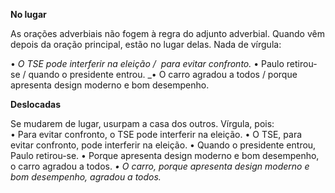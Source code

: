 **No lugar**

As orações adverbiais não fogem à regra do adjunto adverbial. Quando vêm depois da oração principal, estão no lugar delas. Nada de vírgula:

• _O TSE pode interferir na eleição /  para evitar confronto._
• Paulo retirou-se / quando o presidente entrou.
_• O carro agradou a todos / porque apresenta design moderno e bom desempenho.  

**Deslocadas**

Se mudarem de lugar, usurpam a casa dos outros. Vírgula, pois:  
• Para evitar confronto, o TSE pode interferir na eleição.
• O TSE, para evitar confronto, pode interferir na eleição.
• Quando o presidente entrou, Paulo retirou-se.
• Porque apresenta design moderno e bom desempenho, o carro agradou a todos.
_• O carro, porque apresenta design moderno e bom desempenho, agradou a todos._